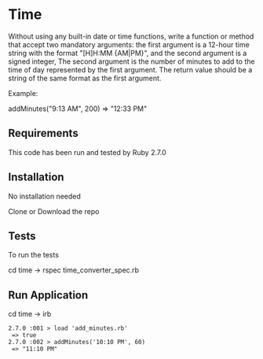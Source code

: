 # Time

Without using any built-in date or time functions, write a function or method that accept two mandatory arguments: the first argument is a 12-hour time string with the format "[H]H:MM {AM|PM}", and the second argument is a signed integer, The second argument is the number of minutes to add to the time of day represented by the first argument. The return value should be a string of the same format as the first argument.

Example:

addMinutes("9:13 AM", 200)
=> "12:33 PM"


## Requirements
This code has been run and tested by Ruby 2.7.0

## Installation

No installation needed

Clone or Download the repo

## Tests
To run the tests

cd time -> rspec time_converter_spec.rb

## Run Application

cd time -> irb

```
2.7.0 :001 > load 'add_minutes.rb'
 => true
2.7.0 :002 > addMinutes('10:10 PM', 60)
 => "11:10 PM"
```
